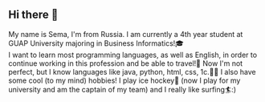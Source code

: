 ## Hi there 👋
My name is Sema, I'm from Russia. I am currently a 4th year student at GUAP University majoring in Business Informatics!🎓<br />
I want to learn most programming languages, as well as English, in order to continue working in this profession and be able to travel!🌅
Now I'm not perfect, but I know languages like java, python, html, css, 1c.👨‍💻
I also have some cool (to my mind) hobbies! I play ice hockey🏒 (now I play for my university and am the captain of my team) and I really like surfing🏄:)

<!--
**vlasasemen/vlasasemen** is a ✨ _special_ ✨ repository because its `README.md` (this file) appears on your GitHub profile.

Here are some ideas to get you started:

- 🔭 I’m currently working on ...
- 🌱 I’m currently learning ...
- 👯 I’m looking to collaborate on ...
- 🤔 I’m looking for help with ...
- 💬 Ask me about ...
- 📫 How to reach me: ...
- 😄 Pronouns: ...
- ⚡ Fun fact: ...
-->
